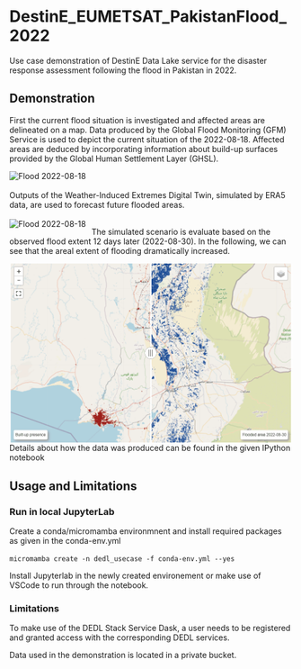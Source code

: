 # DestinE_EUMETSAT_PakistanFlood_2022
 Use case demonstration of DestinE Data Lake service for the disaster response assessment following the flood in Pakistan in 2022.

## Demonstration

First the current flood situation is investigated and affected areas are delineated on a map. Data produced by the Global Flood Monitoring (GFM) Service is used to depict the current situation of the 2022-08-18. Affected areas are deduced by incorporating information about build-up surfaces provided by the Global Human Settlement Layer (GHSL).

<img src="./img/DEDL_PakistanFlood2022_CurrentSituation.gif"
     alt="Flood 2022-08-18"
     style="float: left; margin-right: 10px;" /><br><br>
Outputs of the Weather-Induced Extremes Digital Twin, simulated by ERA5 data, are used to forecast future flooded areas.<br><br>
<img src="./img/DEDL_PakistanFlood2022_Forecast.gif"
     alt="Flood 2022-08-18"
     style="float: left; margin-right: 10px;" />

The simulated scenario is evaluate based on the observed flood extent 12 days later (2022-08-30). In the following, we can see that the areal extent of flooding dramatically increased.

<img src="./img/DEDL_PakistanFlood2022_FloodSituation_20220830.gif"
     alt="Flood 2022-08-18"
     style="float: left; margin-right: 10px;" />

Details about how the data was produced can be found in the given IPython notebook

## Usage and Limitations
### Run in local JupyterLab
Create a conda/micromamba environmnent and install required packages as given in the conda-env.yml

``
micromamba create -n dedl_usecase -f conda-env.yml --yes
``

Install Jupyterlab in the newly created environement or make use of VSCode to run through the notebook.

### Limitations
To make use of the DEDL Stack Service Dask, a user needs to be registered and granted access with the corresponding DEDL services.

Data used in the demonstration is located in a private bucket.




